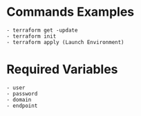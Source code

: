 Commands Examples 
======================

```
- terraform get -update
- terraform init
- terraform apply (Launch Environment)
```

Required Variables
=======================

```
- user
- password
- domain
- endpoint
```

